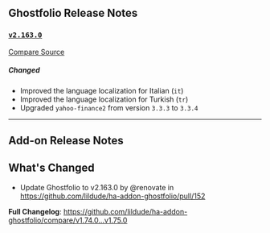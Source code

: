 ## Ghostfolio Release Notes

### [`v2.163.0`](https://redirect.github.com/ghostfolio/ghostfolio/blob/HEAD/CHANGELOG.md#21630---2025-05-26)

[Compare Source](https://redirect.github.com/ghostfolio/ghostfolio/compare/2.162.1...2.163.0)

##### Changed

-   Improved the language localization for Italian (`it`)
-   Improved the language localization for Turkish (`tr`)
-   Upgraded `yahoo-finance2` from version `3.3.3` to `3.3.4`

---

## Add-on Release Notes




## What's Changed
* Update Ghostfolio to v2.163.0 by @renovate in https://github.com/lildude/ha-addon-ghostfolio/pull/152


**Full Changelog**: https://github.com/lildude/ha-addon-ghostfolio/compare/v1.74.0...v1.75.0
